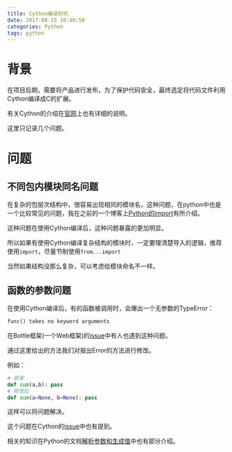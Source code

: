 ```yaml
---
title: Cython编译的坑
date: 2017-08-15 10:40:58
categories: Python
tags: python
---
```


背景
===
在项目后期，需要将产品进行发布，为了保护代码安全，最终选定将代码文件利用Cython编译成C的扩展。

有关Cython的介绍在[官网](http://docs.cython.org/en/latest/src/tutorial/cython_tutorial.html)上也有详细的说明。

这里只记录几个问题。

<!-- more -->

问题
===

不同包内模块同名问题
---

在复杂的包层次结构中，很容易出现相同的模块名，这种问题，在python中也是一个比较常见的问题，我在之前的一个博客上[Python的import](http://lkhardy.cn/2017/07/24/from-import%E5%92%8Cimport/)有所介绍。

这种问题在使用Cython编译后，这种问题暴露的更加明显。

所以如果有使用Cython编译复杂结构的模块时，一定要理清楚导入的逻辑，推荐使用`import`，尽量节制使用`from...import`

当然如果结构没那么复杂，可以考虑给模块命名不一样。


函数的参数问题
---

在使用Cython编译后，有的函数被调用时，会爆出一个无参数的TypeError：

``` python
func() takes no keyword arguments
```

在Bottle框架(一个Web框架)的[issue](https://github.com/bottlepy/bottle/issues/453)中有人也遇到这种问题。

通过这里给出的方法我们对报出Error的方法进行修改。

例如：
``` python
# 原来
def sum(a,b): pass
# 修改后
def sum(a=None, b=None): pass
```

这样可以将问题解决。

这个问题在Cython的[issue](https://github.com/cython/cython/issues/1670)中也有提到。

相关的知识在Python的文档[解析参数和生成值](https://docs.python.org/3.6/c-api/arg.html#PyArg_ParseTuple)中也有部分介绍。

